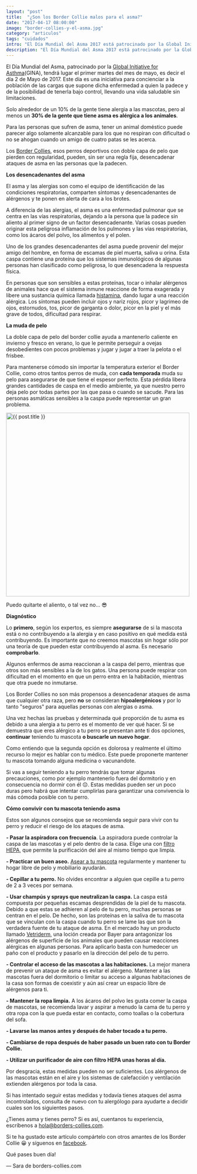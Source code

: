 ```yaml
---
layout: "post"
title:  "¿Son los Border Collie malos para el asma?"
date: "2017-04-17 08:00:00"
image: "border-collies-y-el-asma.jpg"
category: "articulos"
tags: "cuidados"
intro: "El Día Mundial del Asma 2017 está patrocinado por la Global Initiative for Asthma (GINA), y tendrá lugar el 2 de Mayo de 2017, como una iniciativa para concienciar a la población de las cargas que supone dicha enfermedad"
description: "El Día Mundial del Asma 2017 está patrocinado por la Global Initiative for Asthma (GINA), y tendrá lugar el primer martes del mes de mayo, es decir el  día 2 de Mayo de 2017, como una iniciativa para concienciar a la población de las cargas que supone dicha enfermedad"
---
```


El Día Mundial del Asma, patrocinado por la [Global Initiative for Asthma](http://ginasthma.org)(GINA), tendrá lugar el primer martes del mes de mayo, es decir el día 2 de Mayo de 2017. Este día es una iniciativa para concienciar a la población de las cargas que supone dicha enfermedad a quien la padece y de la posibilidad de tenerla bajo control, llevando una vida saludable sin limitaciones.

Solo alrededor de un 10% de la gente tiene alergia a las mascotas, pero al menos un **30% de la gente que tiene asma es alérgica a los animales**.

Para las personas que sufren de asma, tener un animal doméstico puede parecer algo solamente alcanzable para los que no respiran con dificultad o no se ahogan cuando un amigo de cuatro patas se les acerca.

Los [Border Collies](http://www.borders-collies.com/raza-de-perro-border-collie/), esos perros deportivos con doble capa de pelo que pierden con regularidad, pueden, sin ser una regla fija, desencadenar ataques de asma en las personas que la padecen.

**Los desencadenantes del asma**

El asma y las alergias son como el equipo de identificación de las condiciones respiratorias, comparten síntomas y desencadenantes de alérgenos y te ponen en alerta de cara a los brotes.

A diferencia de las alergias, el asma es una enfermedad pulmonar que se centra en las vías respiratorias, dejando a la persona que la padece sin aliento al primer signo de un factor desencadenante. Varias cosas pueden originar esta peligrosa inflamación de los pulmones y las vías respiratorias, como los ácaros del polvo, los alimentos y el polen.

Uno de los grandes desencadenantes del asma puede provenir del mejor amigo del hombre, en forma de escamas de piel muerta, saliva u orina. Esta caspa contiene una proteína que los sistemas inmunológicos de algunas personas han clasificado como peligrosa, lo que desencadena la respuesta física.

En personas que son sensibles a estas proteínas, tocar o inhalar alérgenos de animales hace que el sistema inmune reaccione de forma exagerada y libere una sustancia química llamada [histamina](https://es.wikipedia.org/wiki/Histamina), dando lugar a una reacción alérgica. Los síntomas pueden incluir ojos y nariz rojos, picor y lagrimeo de ojos, estornudos, tos, picor de garganta o dolor, picor en la piel y el más grave de todos, dificultad para respirar.

**La muda de pelo**

La doble capa de pelo del border collie ayuda a mantenerlo caliente en invierno y fresco en verano, lo que le permite perseguir a ovejas desobedientes con pocos problemas y jugar y jugar a traer la pelota o el frisbee.

Para mantenerse cómodo sin importar la temperatura exterior el Border Collie, como otros tantos perros de muda, con **cada temporada** muda su pelo para asegurarse de que tiene el espesor perfecto. Esta pérdida libera grandes cantidades de caspa en el medio ambiente, ya que nuestro perro deja pelo por todas partes por las que pasa o cuando se sacude. Para las personas asmáticas sensibles a la caspa puede representar un gran problema.

<div class="text-center">
 <img src= "{{site.url}}/assets/img/articulos/son-los-border-collies-malos-para-el-asma.jpg" width="500" height="auto" alt="{{ post.title }}">
</div>
<p class="text-center">Puedo quitarte el aliento, o tal vez no... 😎</p>

**Diagnóstico**

Lo **primero**, según los expertos, es siempre **asegurarse** de si la mascota está o no contribuyendo a la alergia y en caso positivo en qué medida está contribuyendo. Es importante que no creemos mascotas sin hogar sólo por una teoría de que pueden estar contribuyendo al asma. Es necesario **comprobarlo**.

Algunos enfermos de asma reaccionan a la caspa del perro, mientras que otros son más sensibles a la de los gatos. Una persona puede respirar con dificultad en el momento en que un perro entra en la habitación, mientras que otra puede no inmutarse.

Los Border Collies no son más propensos a desencadenar ataques de asma que cualquier otra raza, pero **no** se consideran **hipoalergénicos** y por lo tanto "seguros" para aquellas personas con alergias o asma.

Una vez hechas las pruebas y determinada qué proporción de tu asma es debido a una alergia a tu perro es el momento de ver qué hacer.
Si se demuestra que eres alérgico a tu perro se presentan ante ti dos opciones, **continuar** teniendo tu mascota **o buscarle un nuevo hogar**.

Como entiendo que la segunda opción es dolorosa y realmente el último recurso lo mejor es hablar con tu médico. Este puede proponerte mantener tu mascota tomando alguna medicina o vacunandote.

Si vas a seguir teniendo a tu perro tendrás que tomar algunas precauciones, como por ejemplo mantenerlo fuera del dormitorio y en consecuencia no dormir con él 😔. Estas medidas pueden ser un poco duras pero habrá que intentar cumplirlas para garantizar una convivencia lo más cómoda posible con tu perro.

**Cómo convivir con tu mascota teniendo asma**

Estos son algunos consejos que se recomienda seguir para vivir con tu perro y reducir el riesgo de los ataques de asma.

**- Pasar la aspiradora con frecuencia**.
La aspiradora puede controlar la caspa de las mascotas y el pelo dentro de la casa. Elige una con [filtro HEPA](https://es.wikipedia.org/wiki/HEPA), que permite la purificación del aire al mismo tiempo que limpia.  

**- Practicar un buen aseo.**
[Asear a tu mascota](http://www.borders-collies.com/border-collie-cuidados-banar-a-un-cachorro/) regularmente y mantener tu hogar libre de pelo y mobiliario ayudarán.

**- Cepillar a tu perro.**
No olvides encontrar a alguien que cepille a tu perro de 2 a 3 veces por semana.

**- Usar champús y sprays que neutralizan la caspa.**
La caspa está compuesta por pequeñas escamas desprendidas de la piel de tu mascota. Debido a que estas se adhieren al pelo de tu perro, muchas personas se centran en el pelo. De hecho, son las proteínas en la saliva de tu mascota que se vinculan con la caspa cuando tu perro se lame las que son la verdadera fuente de tu ataque de asma.
En el mercado hay un producto llamado [Vetriderm](https://bayervetconecta.com/vademecum/vetriderm.php), una loción creada por Bayer para antagonizar los alérgenos de superficie de los animales que pueden causar reacciones alérgicas en algunas personas.
Para aplicarlo basta con humedecer un paño con el producto y pasarlo en la dirección del pelo de tu perro.

**- Controlar el acceso de las mascotas a las habitaciones.**
La mejor manera de prevenir un ataque de asma es evitar el alérgeno. Mantener a las mascotas fuera del dormitorio o limitar su acceso a algunas habitaciones de la casa son formas de coexistir y aún así crear un espacio libre de alérgenos para ti.

**- Mantener la ropa limpia.**
A los ácaros del polvo les gusta comer la caspa de mascotas, se recomienda lavar y aspirar a menudo la cama de tu perro y otra ropa con la que pueda estar en contacto, como toallas o la cobertura del sofa.

**- Lavarse las manos antes y después de haber tocado a tu perro.**

**- Cambiarse de ropa después de haber pasado un buen rato con tu Border Collie.**

**- Utilizar un purificador de aire con filtro HEPA unas horas al día.**

Por desgracia, estas medidas pueden no ser suficientes. Los alérgenos de las mascotas están en el aire y los sistemas de calefacción y ventilación extienden alérgenos por toda la casa.

Si has intentado seguir estas medidas y todavía tienes ataques del asma incontrolados, consulta de nuevo con tu alergólogo para ayudarte a decidir cuales son los siguientes pasos.

¿Tienes asma y tienes perro? Si es así, cuentanos tu experiencia, escríbenos a hola@borders-collies.com.

Si te ha gustado este artículo compártelo con otros amantes de los Border Collie 😀 y síguenos en <a href="https://www.facebook.com/borderscolliescom/">facebook</a>.

Qué pases buen día!

— Sara de borders-collies.com
